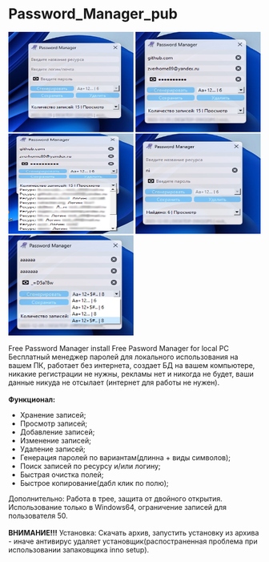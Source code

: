 # Password_Manager_pub
<p><Img src="https://github.com/zverhome89/Password_Manager_pub/blob/main/pwd_mng.jpg" Width="250" Height="200">
<Img src="https://github.com/zverhome89/Password_Manager_pub/blob/main/pwd_mng1.jpg" Width="250" Height="200">
<Img src="https://github.com/zverhome89/Password_Manager_pub/blob/main/pwd_mng2.jpg" Width="250" Height="200">
<Img src="https://github.com/zverhome89/Password_Manager_pub/blob/main/pwd_mng3.jpg" Width="250" Height="200">
<Img src="https://github.com/zverhome89/Password_Manager_pub/blob/main/pwd_mng4.jpg" Width="250" Height="200">
</p>
Free Password Manager install
Free Pasword Manager for local PC
<br>Бесплатный менеджер паролей для локального использования на вашем ПК, работает без интернета, создает БД на вашем компьютере, никакие регистрации не нужны, рекламы нет и никогда не будет, ваши данные никуда не отсылает (интернет для работы не нужен).</br>
<b><br>Функционал:</b></br><ul>
<li>Хранение записей;</li>
<li>Просмотр записей;</li>
<li>Добавление записей;</li>
<li>Изменение записей;</li>
<li>Удаление записей;</li>
<li>Генерация паролей по вариантам(длинна + виды символов);</li>
<li>Поиск записей по ресурсу и/или логину;</li>
<li>Быстрая очистка полей; </li>
<li>Быстрое копирование(дабл клик по полю);</li></ul>
  
Дополнительно: Работа в трее, защита от двойного открытия.
<br>Использование только в Windows64, ограничение записей для пользователя 50.</br>
<br><b>ВНИМАНИЕ!!!</b> Установка: Скачать архив, запустить установку из архива - иначе антивирус удаляет установщик(распостраненная проблема при использовании запаковщика inno setup).</br>

